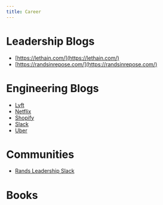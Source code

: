 ```yaml
---
title: Career
---
```


<style type="text/css" media="screen">
    .gr_grid_book_container {
        float: left;
        width: 39px;
        height: 60px;
        padding: 0px 0px;
        overflow: hidden;
    }
</style>

# Leadership Blogs

* [https://lethain.com/](https://lethain.com/)
* [https://randsinrepose.com/](https://randsinrepose.com/)

# Engineering Blogs

* [Lyft](https://eng.lyft.com/)
* [Netflix](https://netflixtechblog.com/)
* [Shopify](https://engineering.shopify.com/)
* [Slack](https://slack.engineering/)
* [Uber](https://eng.uber.com/)

# Communities

* [Rands Leadership Slack](https://randsinrepose.com/welcome-to-rands-leadership-slack/)

# Books

<script src="https://www.goodreads.com/review/grid_widget/4561956.Richard's bookshelf: career?cover_size=small&amp;hide_link=true&amp;hide_title=true&amp;num_books=2000&amp;order=a&amp;shelf=career&amp;sort=date_read&amp;order=d&amp;widget_id=1323750220" type="text/javascript" charset="utf-8"></script>
